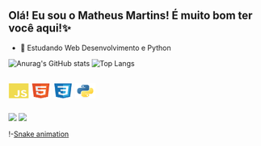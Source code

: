 ## Olá! Eu sou o Matheus Martins! É muito bom ter você aqui!✨

- 🌱 Estudando Web Desenvolvimento e Python

![Anurag's GitHub stats](https://github-readme-stats.vercel.app/api?username=oMartinste&show_icons=true&theme=dark)
![Top Langs](https://github-readme-stats.vercel.app/api/top-langs/?username=oMartinste&layout=compact)

<div style="display: inline_block"><br>
  <img align="center" alt="Math-Js" height="30" width="40" src="https://raw.githubusercontent.com/devicons/devicon/master/icons/javascript/javascript-plain.svg">
  <img align="center" alt="Math-HTML" height="30" width="40" src="https://raw.githubusercontent.com/devicons/devicon/master/icons/html5/html5-original.svg">
  <img align="center" alt="Math-CSS" height="30" width="40" src="https://raw.githubusercontent.com/devicons/devicon/master/icons/css3/css3-original.svg">
  <img align="center" alt="Math-Python" height="30" width="40" src="https://raw.githubusercontent.com/devicons/devicon/master/icons/python/python-original.svg">
</div>

## <div>
  <a href="https://instagram.com/_martinste" target="_blank"><img src="https://img.shields.io/badge/-Instagram-%23E4405F?style=for-the-badge&logo=instagram&logoColor=white" target="_blank"></a>
  <a href="https://www.linkedin.com/in/matheus-martins-1a6385215/" target="_blank"><img src="https://img.shields.io/badge/-LinkedIn-%230077B5?style=for-the-badge&logo=linkedin&logoColor=white" target="_blank"></a> 
</div>

!-[Snake animation](https://github.com/oMartinste/oMartinste/blob/output/github-contribution-grid-snake.svg)
